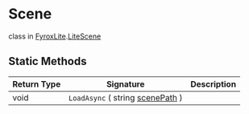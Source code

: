 # Scene
class in [FyroxLite](../../scripting_api_cs.md).[LiteScene](../LiteScene.md)
## Static Methods
| Return Type | Signature | Description |
|---|---|---|
| void | `LoadAsync` ( string <ins>scenePath</ins> ) |  |


